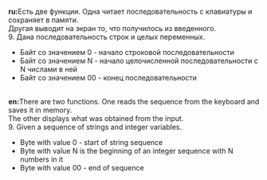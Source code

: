 
<b>ru:</b>Есть две функции. Одна читает последовательность с клавиатуры и сохраняет в памяти.<br>Другая выводит на экран то, что получилось из введенного.<br>
9. Дана последовательность строк и целых переменных.<br>
<ul>
<li>Байт со значением 0 - начало строковой последовательности</li>
<li>Байт со значением N - начало целочисленной последовательности с N числами в ней</li>
<li>Байт со значением 00 - конец последовательности</li>
</ul>
<br>
<b>en:</b>There are two functions. One reads the sequence from the keyboard and saves it in memory.<br>The other displays what was obtained from the input.<br>
9. Given a sequence of strings and integer variables.<br>
<ul>
<li>Byte with value 0 - start of string sequence</li>
<li>Byte with value N is the beginning of an integer sequence with N numbers in it</li>
<li>Byte with value 00 - end of sequence</li>
</ul> 
